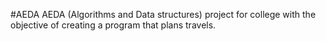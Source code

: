 #AEDA
AEDA (Algorithms and Data structures) project for college with the objective of creating a program that plans travels.
